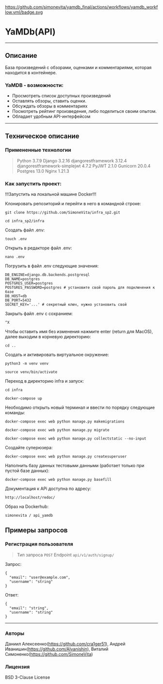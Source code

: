 https://github.com/simonevita/yamdb_final/actions/workflows/yamdb_workflow.yml/badge.svg
# YaMDb(API)
_________________________________________________
## Описание
База произведений с обзорами, оценками и комментариями, которая находится в контейнере.

### YaMDB - возможности:

- Просмотреть список доступных произведений
- Оставлять обзоры, ставить оценки.
- Обсуждать обзоры в комментариях
- Посмотреть рейтинг произведения, либо поделиться своим опытом.
- Обладает удобным API-интерфейсом
 
_____________________________________________________

## Техническое описание

### Примененные технологии
 > Python 3.7.9
 > Django 3.2.16
 > djangorestframework 3.12.4
 > djangorestframework-simplejwt 4.7.2
 > PyJWT 2.1.0
 > Gunicorn 20.0.4
 > Postgres 13.0
 > Nginx 1.21.3

### Как запустить проект:
!!!Запустить на локальной машине Docker!!!


Клонировать репозиторий и перейти в него в командной строке:

```
git clone https://github.com/SimoneVita/infra_sp2.git
```

```
cd infra_sp2/infra
```

Создать файл .env:
```
touch .env
```
Открыть в редакторе файл .env:
```
nano .env
```
Погрузить в файл .env следующие значения:
```
DB_ENGINE=django.db.backends.postgresql
DB_NAME=postgres
POSTGRES_USER=postgres
POSTGRES_PASSWORD=postgres # установите свой пароль для подключения к базе
DB_HOST=db
DB_PORT=5432
SECRET_KEY='...' # секретный ключ, нужно установить свой
```
Закрыть файл .env с сохранием:
```
^X
```
Чтобы оставить имя без изменения нажмите enter (return для MacOS), далее
выходим в корневую директорию:
```
cd ..
```
Cоздать и активировать виртуальное окружение:

```
python3 -m venv venv
```

```
source venv/bin/activate
```
Переход в директорию infra и запуск:
```
cd infra
```
```
docker-compose up
```
Необходимо открыть новый терминал и ввести по порядку следующие команды:
```
docker-compose exec web python manage.py makemigrations
```
```
docker-compose exec web python manage.py migrate
```

```
docker-compose exec web python manage.py collectstatic --no-input
```
Создайте суперюзера:
```
docker-compose exec web python manage.py createsuperuser
```
Наполнить базу данных тестовыми данными (работает только при пустой базе данных):
```
docker-compose exec web python manage.py basefill
```

Документация к APi доступна по адресу: 
```
http://localhost/redoc/
```
Образ на Dockerhub:
```
simonevita / api_yamdb
```
## Примеры запросов
### Регистрация пользователя
>Тип запроса 
```POST```
>Endpoint 
```api/v1/auth/signup/```

Запрос:
```
{
  "email": "user@example.com",
  "username": "string"
}
```
Ответ:
```
{
  "email": "string",
  "username": "string"
}
```
______________________________________
### Авторы
Даниил Алексеенко(https://github.com/cra1ger51),
Андрей Иванишин(https://github.com/AIvanishin),
Виталий Симоненко(https://github.com/SimoneVita)

### Лицензия
BSD 3-Clause License
